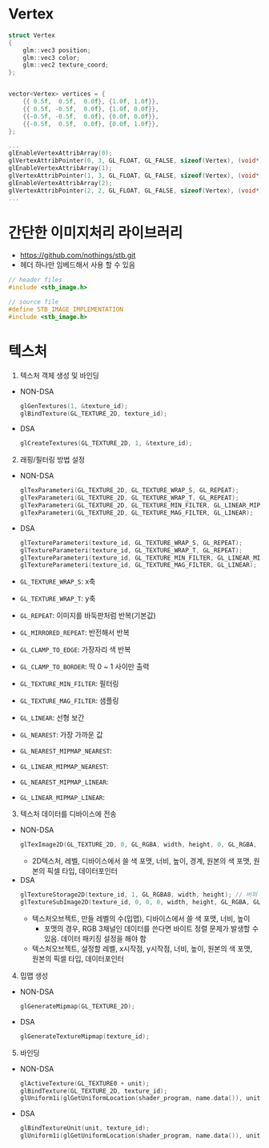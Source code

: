 # Vertex

```c++
struct Vertex
{
    glm::vec3 position;
    glm::vec3 color;
    glm::vec2 texture_coord;
};


vector<Vertex> vertices = {
	{{ 0.5f,  0.5f,  0.0f}, {1.0f, 1.0f}},
	{{ 0.5f, -0.5f,  0.0f}, {1.0f, 0.0f}},
	{{-0.5f, -0.5f,  0.0f}, {0.0f, 0.0f}},
	{{-0.5f,  0.5f,  0.0f}, {0.0f, 1.0f}},
};

...
glEnableVertexAttribArray(0);
glVertexAttribPointer(0, 3, GL_FLOAT, GL_FALSE, sizeof(Vertex), (void*)offsetof(Vertex, position));
glEnableVertexAttribArray(1);
glVertexAttribPointer(1, 3, GL_FLOAT, GL_FALSE, sizeof(Vertex), (void*)offsetof(Vertex, color));
glEnableVertexAttribArray(2);
glVertexAttribPointer(2, 2, GL_FLOAT, GL_FALSE, sizeof(Vertex), (void*)offsetof(Vertex, texture_coord));
...

```


# 간단한 이미지처리 라이브러리
- https://github.com/nothings/stb.git
- 헤더 하나만 임베드해서 사용 할 수 있음

```c++
// header files
#include <stb_image.h>
```

```c++
// source file
#define STB_IMAGE_IMPLEMENTATION
#include <stb_image.h>
```

# 텍스처
1. 텍스처 객체 생성 및 바인딩
- NON-DSA
	```c++
	glGenTextures(1, &texture_id);
	glBindTexture(GL_TEXTURE_2D, texture_id);
	```
- DSA
	```c++
	glCreateTextures(GL_TEXTURE_2D, 1, &texture_id);
	```

2. 래핑/필터링 방법 설정
- NON-DSA
	```c++
	glTexParameteri(GL_TEXTURE_2D, GL_TEXTURE_WRAP_S, GL_REPEAT);	
	glTexParameteri(GL_TEXTURE_2D, GL_TEXTURE_WRAP_T, GL_REPEAT);
	glTexParameteri(GL_TEXTURE_2D, GL_TEXTURE_MIN_FILTER, GL_LINEAR_MIPMAP_LINEAR);
	glTexParameteri(GL_TEXTURE_2D, GL_TEXTURE_MAG_FILTER, GL_LINEAR);
	```
- DSA
	```c++
	glTextureParameteri(texture_id, GL_TEXTURE_WRAP_S, GL_REPEAT);
    glTextureParameteri(texture_id, GL_TEXTURE_WRAP_T, GL_REPEAT);
    glTextureParameteri(texture_id, GL_TEXTURE_MIN_FILTER, GL_LINEAR_MIPMAP_LINEAR);
    glTextureParameteri(texture_id, GL_TEXTURE_MAG_FILTER, GL_LINEAR);
	```
- ```GL_TEXTURE_WRAP_S```: x축
- ```GL_TEXTURE_WRAP_T```: y축
- ```GL_REPEAT```: 이미지를 바둑판처럼 반복(기본값)
- ```GL_MIRRORED_REPEAT```: 반전해서 반복
- ```GL_CLAMP_TO_EDGE```: 가장자리 색 반복
- ```GL_CLAMP_TO_BORDER```: 딱 0 ~ 1 사이만 출력

- ```GL_TEXTURE_MIN_FILTER```: 필터링
- ```GL_TEXTURE_MAG_FILTER```: 샘플링
- ```GL_LINEAR```: 선형 보간
- ```GL_NEAREST```: 가장 가까운 값
- ```GL_NEAREST_MIPMAP_NEAREST```: 
- ```GL_LINEAR_MIPMAP_NEAREST```: 
- ```GL_NEAREST_MIPMAP_LINEAR```: 
- ```GL_LINEAR_MIPMAP_LINEAR```: 

3. 텍스처 데이터를 디바이스에 전송
- NON-DSA
	```c++
	glTexImage2D(GL_TEXTURE_2D, 0, GL_RGBA, width, height, 0, GL_RGBA, GL_UNSIGNED_BYTE, data);
	```
	- 2D텍스처, 레벨, 디바이스에서 쓸 색 포맷, 너비, 높이, 경계, 원본의 색 포맷, 원본의 픽셀 타입, 데이터포인터
- DSA
	```c++
	glTextureStorage2D(texture_id, 1, GL_RGBA8, width, height); // 버퍼 생성
    glTextureSubImage2D(texture_id, 0, 0, 0, width, height, GL_RGBA, GL_UNSIGNED_BYTE, data); // 데이터 업로드
	```
	- 텍스처오브젝트, 만들 레벨의 수(밉맵), 디바이스에서 쓸 색 포맷, 너비, 높이
		- 포맷의 경우, RGB 3채널인 데이터를 쓴다면 바이트 정렬 문제가 발생할 수 있음. 데이터 패키징 설정을 해야 함
	- 텍스처오브젝트, 설정할 레벨, x시작점, y시작점, 너비, 높이, 원본의 색 포맷, 원본의 픽셀 타입, 데이터포인터

4. 밉맵 생성
- NON-DSA
	```c++
	glGenerateMipmap(GL_TEXTURE_2D);
	```
- DSA
	```c++
	glGenerateTextureMipmap(texture_id);
	```

5. 바인딩
- NON-DSA
	```c++
    glActiveTexture(GL_TEXTURE0 + unit);
    glBindTexture(GL_TEXTURE_2D, texture_id);
    glUniform1i(glGetUniformLocation(shader_program, name.data()), unit);
	```
- DSA
	```c++
	glBindTextureUnit(unit, texture_id);
    glUniform1i(glGetUniformLocation(shader_program, name.data()), unit);
	```